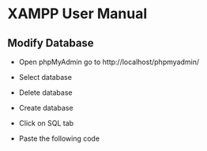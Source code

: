 # XAMPP User Manual

## Modify Database

- Open phpMyAdmin
  go to http://localhost/phpmyadmin/
- Select database
- Delete database

- Create database
- Click on SQL tab
- Paste the following code
